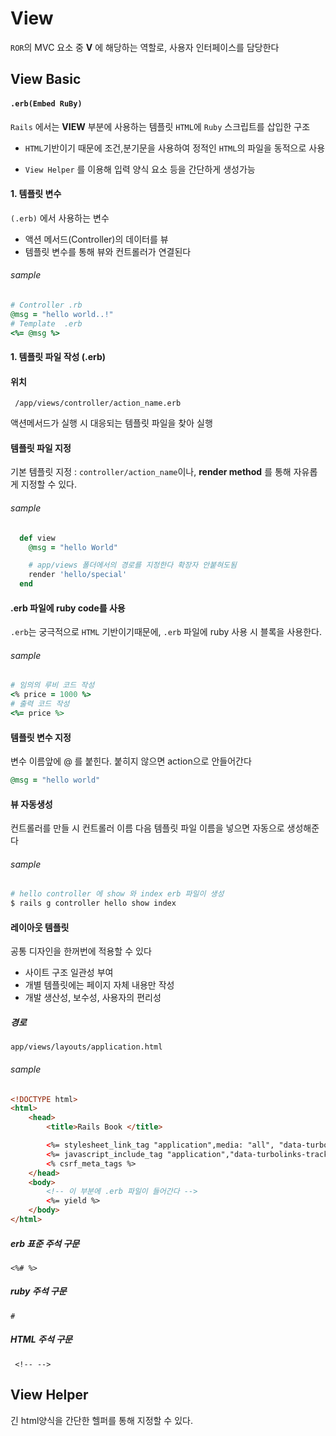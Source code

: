 # View 
```ROR```의 MVC 요소 중  **V** 에 해당하는 역할로, 사용자 인터페이스를 담당한다

## View Basic 

#### ```.erb(Embed RuBy)```

```Rails``` 에서는 **VIEW** 부분에 사용하는 템플릿
```HTML```에 ```Ruby``` 스크립트를 삽입한 구조

- ```HTML```기반이기 때문에 조건,분기문을 사용하여 정적인 ```HTML```의 파일을 동적으로 사용

- ``` View Helper ``` 를 이용해 입력 양식 요소 등을 간단하게 생성가능

#### 1. 템플릿 변수 
```(.erb)``` 에서 사용하는 변수 
- 액션 메서드(Controller)의 데이터를 뷰
- 템플릿 변수를 통해 뷰와 컨트롤러가 연결된다

###### sample

```ruby on rails 
# Controller .rb
@msg = "hello world..!"
# Template  .erb
<%= @msg %>
```

#### 1. 템플릿 파일 작성 (.erb)

#### 위치
``` /app/views/controller/action_name.erb```
 
액션메서드가 실행 시 대응되는 템플릿 파일을 찾아 실행

#### 템플릿 파일 지정
기본 템플릿 지정 : ```controller/action_name```이나, **render method** 를 통해 자유롭게 지정할 수 있다.

###### sample

```ruby on rails 
  def view
    @msg = "hello World"

    # app/views 폴더에서의 경로를 지정한다 확장자 안붙혀도됨
    render 'hello/special'
  end
```
####  .erb 파일에 ruby code를 사용

```.erb```는 궁극적으로 ```HTML``` 기반이기때문에, ```.erb``` 파일에 ruby 사용 시 블록을 사용한다. 

###### sample
```ruby on rails 
# 임의의 루비 코드 작성
<% price = 1000 %>
# 출력 코드 작성 
<%= price %>
```

#### 템플릿 변수 지정

변수 이름앞에 @ 를 붙힌다. 붙히지 않으면 action으로 안들어간다
```ruby on rails
@msg = "hello world"
```

#### 뷰 자동생성
컨트롤러를 만들 시 컨트롤러 이름 다음 템플릿 파일 이름을 넣으면 자동으로 생성해준다

###### sample
```ruby
# hello controller 에 show 와 index erb 파일이 생성 
$ rails g controller hello show index 
```


#### 레이아웃 템플릿
공통 디자인을 한꺼번에 적용할 수 있다

- 사이트 구조 일관성 부여 
- 개별 템플릿에는 페이지 자체 내용만 작성 
- 개발 생산성, 보수성, 사용자의 편리성 

#####  경로
```app/views/layouts/application.html```
###### sample
```html
<!DOCTYPE html>
<html>
    <head>
        <title>Rails Book </title>

        <%= stylesheet_link_tag "application",media: "all", "data-turbolinks-track" => true %>
        <%= javascript_include_tag "application","data-turbolinks-track" => true %>
        <% csrf_meta_tags %>
    </head>
    <body>
        <!-- 이 부분에 .erb 파일이 들어간다 -->
        <%= yield %>
    </body>
</html>
```

##### erb 표준 주석 구문
```<%# %>```
##### ruby 주석 구문
``` # ```
##### HTML 주석 구문
``` <!-- -->```


## View Helper
 긴 html양식을 간단한 헬퍼를 통해 지정할 수 있다.
